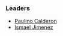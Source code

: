 ### Leaders

* [Paulino Calderon](mailto:paulino.calderonpale@owasp.org)
* [Ismael Jimenez](mailto:ismael.jimenez@owasp.org)

